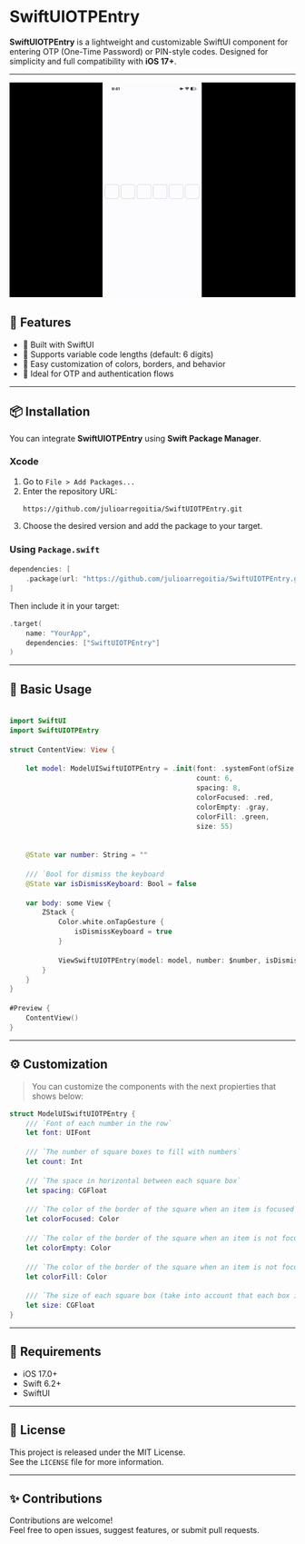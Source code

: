 # SwiftUIOTPEntry

**SwiftUIOTPEntry** is a lightweight and customizable SwiftUI component for entering OTP (One-Time Password) or PIN-style codes. Designed for simplicity and full compatibility with **iOS 17+**.

---

![SwiftOTPEntry Demo](Assets/PreviewShow.gif)

## 🚀 Features

- 📱 Built with SwiftUI
- 🔢 Supports variable code lengths (default: 6 digits)
- 🎨 Easy customization of colors, borders, and behavior
- 🔐 Ideal for OTP and authentication flows

---

## 📦 Installation

You can integrate **SwiftUIOTPEntry** using **Swift Package Manager**.

### Xcode

1. Go to `File > Add Packages...`
2. Enter the repository URL:
   ```
   https://github.com/julioarregoitia/SwiftUIOTPEntry.git
   ```
3. Choose the desired version and add the package to your target.

### Using `Package.swift`

```swift
dependencies: [
    .package(url: "https://github.com/julioarregoitia/SwiftUIOTPEntry.git", from: "1.0.0")
]
```

Then include it in your target:

```swift
.target(
    name: "YourApp",
    dependencies: ["SwiftUIOTPEntry"]
)
```

---

## 🧪 Basic Usage

```swift

import SwiftUI
import SwiftUIOTPEntry

struct ContentView: View {
    
    let model: ModelUISwiftUIOTPEntry = .init(font: .systemFont(ofSize: 20),
                                              count: 6,
                                              spacing: 8,
                                              colorFocused: .red,
                                              colorEmpty: .gray,
                                              colorFill: .green, 
                                              size: 55)
        
        
    @State var number: String = ""
    
    /// `Bool for dismiss the keyboard
    @State var isDismissKeyboard: Bool = false
    
    var body: some View {
        ZStack {
            Color.white.onTapGesture {
                isDismissKeyboard = true
            }
            
            ViewSwiftUIOTPEntry(model: model, number: $number, isDismissKeyboard: $isDismissKeyboard)
        }
    }
}

#Preview {
    ContentView()
}
```

---

## ⚙️ Customization

> You can customize the components with the next propierties that shows below:

```swift
struct ModelUISwiftUIOTPEntry {
    /// `Font of each number in the row`
    let font: UIFont
    
    /// `The number of square boxes to fill with numbers`
    let count: Int
    
    /// `The space in horizontal between each square box`
    let spacing: CGFloat
    
    /// `The color of the border of the square when an item is focused`
    let colorFocused: Color
    
    /// `The color of the border of the square when an item is not focused and also NOT filled with a number`
    let colorEmpty: Color

    /// `The color of the border of the square when an item is not focused and also IS filled with a number`
    let colorFill: Color
    
    /// `The size of each square box (take into account that each box is a square)`
    let size: CGFloat
}
```

---

## 📱 Requirements

- iOS 17.0+
- Swift 6.2+
- SwiftUI

---

## 📄 License

This project is released under the MIT License.  
See the `LICENSE` file for more information.

---

## ✨ Contributions

Contributions are welcome!  
Feel free to open issues, suggest features, or submit pull requests.
